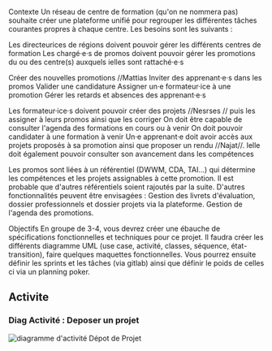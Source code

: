 Contexte
Un réseau de centre de formation (qu'on ne nommera pas) souhaite créer une plateforme unifié pour regrouper
les différentes tâches courantes propres à chaque centre.
Les besoins sont les suivants :

Les directeurices de régions doivent pouvoir gérer les différents centres de formation
Les chargé·e·s de promos doivent pouvoir gérer les promotions du ou des centre(s) auxquels ielles sont rattaché·e·s

Créer des nouvelles promotions //Mattias
Inviter des apprenant·e·s dans les promos
Valider une candidature
Assigner un·e formateur·ice à une promotion
Gérer les retards et absences des apprenant·e·s


Les formateur·ice·s doivent pouvoir créer des projets //Nesrses // puis les assigner à leurs promos ainsi que les corriger
On doit être capable de consulter l'agenda des formations en cours ou à venir
On doit pouvoir candidater à une formation à venir
Un·e apprenant·e doit avoir accès aux projets proposés à sa promotion ainsi que proposer un rendu //Najat//. Ielle doit également pouvoir consulter son avancement dans les compétences

Les promos sont liées à un référentiel (DWWM, CDA, TAI...) qui détermine les compétences et les projets assignables à cette promotion. Il est probable que d'autres référentiels soient rajoutés par la suite.
D'autres fonctionnalités peuvent être envisagées : Gestion des livrets d'évaluation, dossier professionnels et dossier projets via la plateforme. Gestion de l'agenda des promotions.

Objectifs
En groupe de 3-4, vous devrez créer une ébauche de spécifications fonctionnelles et techniques pour ce projet.
Il faudra créer les différents diagramme UML (use case, activité, classes, séquence, état-transition), faire quelques maquettes fonctionnelles.
Vous pourrez ensuite définir les sprints et les tâches (via gitlab) ainsi que définir le poids de celles ci via un planning poker.

## Activite
### Diag Activité : Deposer un projet
![diagramme d'activité Dépot de Projet](DiagActiviteDepotProjet.PNG)



